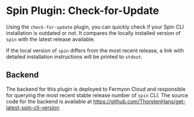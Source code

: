 # Spin Plugin: Check-for-Update

Using the `check-for-update` plugin, you can quickly check if your Spin CLI installation is outdated or not. It compares the locally installed version of `spin` with the latest release available.

If the local version of `spin` differs from the most recent release, a link with detailed installation instructions will be printed to `stdout`.

## Backend

The backend for this plugin is deployed to Fermyon Cloud and responsible for querying the most recent stable release number of `spin` CLI. The source code for the backend is available at https://github.com/ThorstenHans/get-latest-spin-cli-version
